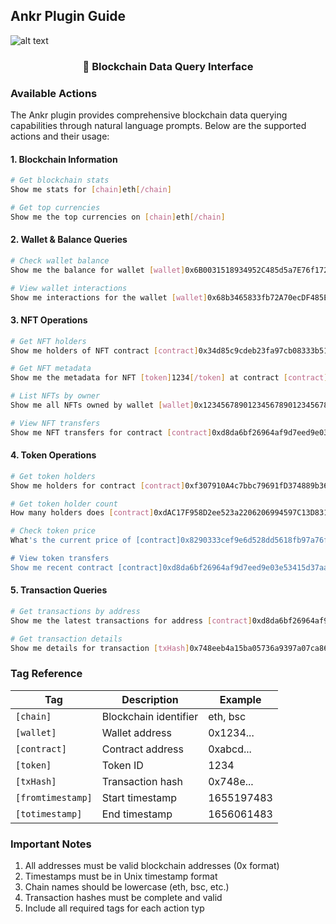 
## Ankr Plugin Guide
![alt text](assets/ankr.jpg)

<div align="center">
  <h3>🔗 Blockchain Data Query Interface</h3>
</div>

### Available Actions

The Ankr plugin provides comprehensive blockchain data querying capabilities through natural language prompts. Below are the supported actions and their usage:

#### 1. Blockchain Information
```bash
# Get blockchain stats
Show me stats for [chain]eth[/chain]

# Get top currencies
Show me the top currencies on [chain]eth[/chain]
```

#### 2. Wallet & Balance Queries
```bash
# Check wallet balance
Show me the balance for wallet [wallet]0x6B0031518934952C485d5a7E76f1729B50e67486[/wallet] on [chain]eth[/chain]

# View wallet interactions
Show me interactions for the wallet [wallet]0x68b3465833fb72A70ecDF485E0e4C7bD8665Fc45[/wallet]
```

#### 3. NFT Operations
```bash
# Get NFT holders
Show me holders of NFT contract [contract]0x34d85c9cdeb23fa97cb08333b511ac86e1c4e258[/contract] token [token]112234[/token] on [chain]eth[/chain]

# Get NFT metadata
Show me the metadata for NFT [token]1234[/token] at contract [contract]0xbc4ca0eda7647a8ab7c2061c2e118a18a936f13d[/contract] [chain]eth[/chain]

# List NFTs by owner
Show me all NFTs owned by wallet [wallet]0x1234567890123456789012345678901234567890[/wallet] on [chain]eth[/chain]

# View NFT transfers
Show me NFT transfers for contract [contract]0xd8da6bf26964af9d7eed9e03e53415d37aa96045[/contract] [chain]eth[/chain] [fromtimestamp]1655197483[/fromtimestamp][totimestamp]1671974699[/totimestamp]
```

#### 4. Token Operations
```bash
# Get token holders
Show me holders for contract [contract]0xf307910A4c7bbc79691fD374889b36d8531B08e3[/contract] on [chain]bsc[/chain]

# Get token holder count
How many holders does [contract]0xdAC17F958D2ee523a2206206994597C13D831ec7[/contract] have? [chain]eth[/chain]

# Check token price
What's the current price of [contract]0x8290333cef9e6d528dd5618fb97a76f268f3edd4[/contract] token [chain]eth[/chain]

# View token transfers
Show me recent contract [contract]0xd8da6bf26964af9d7eed9e03e53415d37aa96045[/contract] transfers [chain]eth[/chain] from [fromtimestamp]1655197483[/fromtimestamp] to [totimestamp]1656061483[/totimestamp]
```

#### 5. Transaction Queries
```bash
# Get transactions by address
Show me the latest transactions for address [contract]0xd8da6bf26964af9d7eed9e03e53415d37aa96045[/contract] [chain]eth[/chain]

# Get transaction details
Show me details for transaction [txHash]0x748eeb4a15ba05736a9397a07ca86f0184c0c1eca53fa901b28a412d1a3f211f[/txHash] [chain]eth[/chain]
```

### Tag Reference

| Tag | Description | Example |
|-----|-------------|---------|
| `[chain]` | Blockchain identifier | eth, bsc |
| `[wallet]` | Wallet address | 0x1234... |
| `[contract]` | Contract address | 0xabcd... |
| `[token]` | Token ID | 1234 |
| `[txHash]` | Transaction hash | 0x748e... |
| `[fromtimestamp]` | Start timestamp | 1655197483 |
| `[totimestamp]` | End timestamp | 1656061483 |

### Important Notes

1. All addresses must be valid blockchain addresses (0x format)
2. Timestamps must be in Unix timestamp format
3. Chain names should be lowercase (eth, bsc, etc.)
4. Transaction hashes must be complete and valid
5. Include all required tags for each action typ